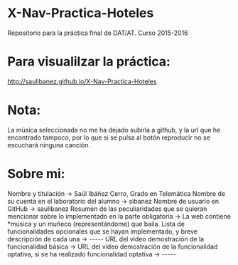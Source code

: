 # X-Nav-Practica-Hoteles
Repositorio para la práctica final de DAT/AT. Curso 2015-2016

# Para visualilzar la práctica:

http://saulibanez.github.io/X-Nav-Practica-Hoteles

# Nota:

La música seleccionada no me ha dejado subirla a github, y la url que he encontrado tampoco, por lo que si se pulsa al botón reproducir no se escuchará ninguna canción.

# Sobre mi:

Nombre y titulación -> Saúl Ibáñez Cerro, Grado en Telemática
Nombre de su cuenta en el laboratorio del alumno -> sibanez
Nombre de usuario en GitHub -> saulibanez
Resumen de las peculiaridades que se quieran mencionar sobre lo implementado en la parte obligatoria -> La web contiene *música y un muñeco (representándome) que baila.
Lista de funcionalidades opcionales que se hayan implementado, y breve descripción de cada una -> -----
URL del vídeo demostración de la funcionalidad básica ->
URL del vídeo demostración de la funcionalidad optativa, si se ha realizado funcionalidad optativa -> -----
